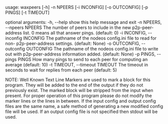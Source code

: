 usage: waxpeers [-h] -n NPEERS [-i INCONFIG] [-o OUTCONFIG] [-p PINGS]
                [-t TIMEOUT]

optional arguments:
  -h, --help            show this help message and exit
  -n NPEERS, --npeers NPEERS
                        The number of peers to include in the new p2p-peer-
                        address list. 0 means all that answer pings. (default:
                        0)
  -i INCONFIG, --inconfig INCONFIG
                        The pathname of the nodeos config.ini file to read for
                        non- p2p-peer-address settings. (default: None)
  -o OUTCONFIG, --outconfig OUTCONFIG
                        The pathname of the nodeos config.ini file to write
                        out with p2p-peer-address information added. (default:
                        None)
  -p PINGS, --pings PINGS
                        How many pings to send to each peer for computing an
                        average (default: 10)
  -t TIMEOUT, --timeout TIMEOUT
                        The timeout in seconds to wait for replies from each
                        peer (default: 5)

NOTE: Well Known Text Line Markers are used to mark a block for this program.
They will be added to the end of the output if they do not previously exist.
The marked block will be stripped from the input when present. For proper
operation of this program please do not modify the marker lines or the lines
in between. If the input config and output config files are the same name, a
safe method of generating a new modified config file will be used. If an
output config file is not specified then stdout will be used.

